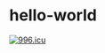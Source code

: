 # hello-world

<a href="https://996.icu"><img src="https://img.shields.io/badge/link-996.icu-red.svg" alt="996.icu"></a>
